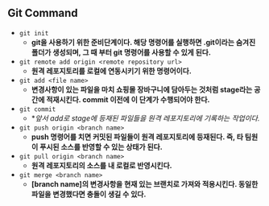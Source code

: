 ## Git Command

- `git init`
  - **git을 사용하기 위한 준비단계이다. 해당 명령어를 실행하면 .git이라는 숨겨진 폴더가 생성되며, 그 때 부터 git 명령어를 사용할 수 있게 된다.**
- `git remote add origin <remote repository url>`
  - **원격 레포지토리를 로컬에 연동시키기 위한 명령어이다.**
- `git add <file name>`
  - **변경사항이 있는 파일을 마치 쇼핑몰 장바구니에 담아두는 것처럼 stage라는 공간에 적재시킨다. commit 이전에 이 단계가 수행되어야 한다.**
- `git commit`
  - \*_앞서 add로 stage에 등재된 파일들을 원격 레포지토리에 기록하는 작업이다._
- `git push origin <branch name>`
  - **push 명령어를 치면 커밋된 파일들이 원격 레포지토리에 등재된다. 즉, 타 팀원이 푸시된 소스를 반영할 수 있는 상태가 된다.**
- `git pull origin <branch name>`
  - **원격 레포지토리의 소스를 내 로컬로 반영시킨다.**
- `git merge <branch name>`
  - **[branch name]의 변경사항을 현재 있는 브랜치로 가져와 적용시킨다. 동일한 파일을 변경했다면 충돌이 생길 수 있다.**
